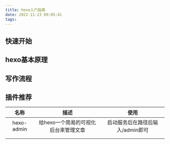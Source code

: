 ```yaml
---
title: hexo入门指南
date: 2022-11-23 09:05:41
tags:
---
```

## 快速开始

## hexo基本原理

## 写作流程



## 插件推荐

|    名称    |                 描述                 |               使用               |
| :--------: | :----------------------------------: | :------------------------------: |
| hexo-admin | 给hexo一个简易的可视化后台来管理文章 | 启动服务后在路径后输入/admin即可 |
|            |                                      |                                  |
|            |                                      |                                  |

